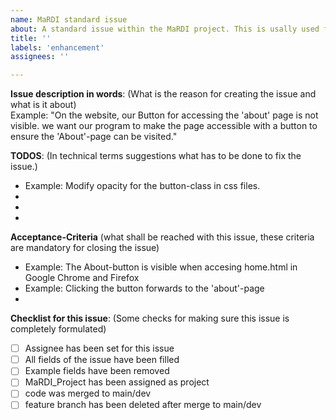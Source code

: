 ```yaml
---
name: MaRDI standard issue
about: A standard issue within the MaRDI project. This is usally used for new features or imrpovements. For bugfixes there is another template, called 'MaRDI bugfix issue' 
title: ''
labels: 'enhancement'
assignees: ''

---
```


**Issue description in words**:
(What is the reason for creating the issue and what is it about)  
Example: "On the website, our Button for accessing the 'about' page is not visible. we want our program to make the page accessible with a button to ensure the 'About'-page can be visited." 
 
 
**TODOS**: 
(In technical terms suggestions what has to be done to fix the issue.) 
- Example: Modify opacity for the button-class in css files. 
-  
-  
- 

**Acceptance-Criteria** 
(what shall be reached with this issue, these criteria are mandatory for closing the issue) 
- Example: The About-button is visible when accesing home.html in Google Chrome and Firefox  
- Example: Clicking the button forwards to the 'about'-page
-

**Checklist for this issue**: 
(Some checks for making sure this issue is completely formulated)
- [ ] Assignee has been set for this issue 
- [ ] All fields of the issue have been filled 
- [ ] Example fields have been removed
- [ ] MaRDI_Project has been assigned as project
- [ ] code was merged to main/dev
- [ ] feature branch has been deleted after merge to main/dev
